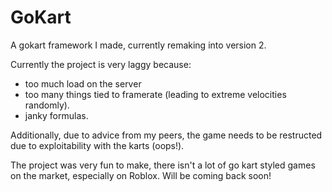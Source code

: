 # GoKart
A gokart framework I made, currently remaking into version 2.

Currently the project is very laggy because:
- too much load on the server
- too many things tied to framerate (leading to extreme velocities randomly).
- janky formulas.

Additionally, due to advice from my peers, the game needs to be restructed due to exploitability with the karts (oops!).

The project was very fun to make, there isn't a lot of go kart styled games on the market, especially on Roblox. Will be coming back soon!
